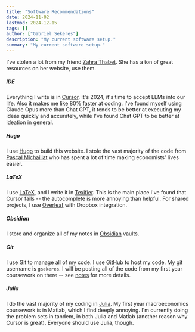 ```yaml
---
title: "Software Recommendations" 
date: 2024-11-02
lastmod: 2024-12-15
tags: []
author: ["Gabriel Sekeres"]
description: "My current software setup." 
summary: "My current software setup." 
---
```


I've stolen a lot from my friend [Zahra Thabet](https://zahrathabet.com/). She has a ton of great resources on her website, use them.

##### IDE

Everything I write is in [Cursor](https://www.cursor.com/). It's 2024, it's time to accept LLMs into our life. Also it makes me like 80% faster at coding. I've found myself using Claude Opus more than Chat GPT, it tends to be better at executing my ideas quickly and accurately, while I've found Chat GPT to be better at ideation in general.

##### Hugo

I use [Hugo](https://gohugo.io/) to build this website. I stole the vast majority of the code from [Pascal Michaillat](https://pascalmichaillat.org/) who has spent a lot of time making economists' lives easier.

##### LaTeX

I use [LaTeX](https://www.latex-project.org/), and I write it in [Texifier](https://www.texifier.com/). This is the main place I've found that Cursor fails -- the autocomplete is more annoying than helpful. For shared projects, I use [Overleaf](https://www.overleaf.com/) with Dropbox integration.

##### Obsidian

I store and organize all of my notes in [Obsidian](https://obsidian.md/) vaults.

##### Git

I use [Git](https://git-scm.com/) to manage all of my code. I use [GitHub](https://github.com/) to host my code. My git username is `gsekeres`. I will be posting all of the code from my first year coursework on there -- see [notes](/resources/notes/) for more details.

##### Julia

I do the vast majority of my coding in [Julia](https://julialang.org/). My first year macroeconomics coursework is in Matlab, which I find deeply annoying. I'm currently doing the problem sets in tandem, in both Julia and Matlab (another reason why Cursor is great). Everyone should use Julia, though.
